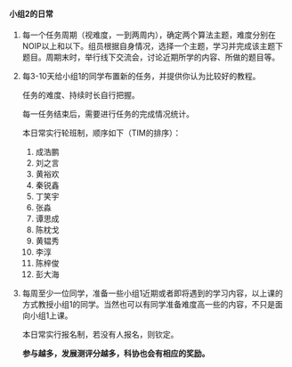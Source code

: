 #### 小组2的日常

1. 每一个任务周期（视难度，一到两周内），确定两个算法主题，难度分别在NOIP以上和以下。组员根据自身情况，选择一个主题，学习并完成该主题下题目。周期末时，举行线下交流会，讨论近期所学的内容、所做的题目等。

2. 每3-10天给小组1的同学布置新的任务，并提供你认为比较好的教程。

   任务的难度、持续时长自行把握。

   每一任务结束后，需要进行任务的完成情况统计。

   本日常实行轮班制，顺序如下（TIM的排序）：

   1. 成浩鹏
   2. 刘之言
   3. 黄裕欢
   4. 秦锐鑫
   5. 丁笑宇
   6. 张淼
   7. 谭思成
   8. 陈枕戈
   9. 黄韫秀
   10. 李淳
   11. 陈梓俊
   12. 彭大海

3. 每周至少一位同学，准备一些小组1近期或者即将遇到的学习内容，以上课的方式教授小组1的同学。当然也可以有同学准备难度高一些的内容，不只是面向小组1上课。

   本日常实行报名制，若没有人报名，则钦定。

   **参与越多，发展测评分越多，科协也会有相应的奖励。**
